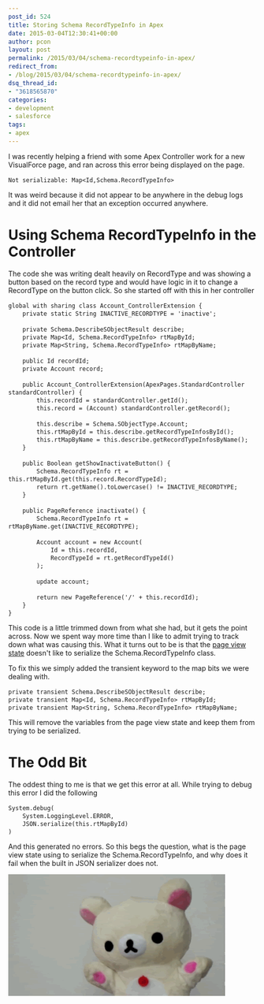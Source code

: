 ```yaml
---
post_id: 524
title: Storing Schema RecordTypeInfo in Apex
date: 2015-03-04T12:30:41+00:00
author: pcon
layout: post
permalink: /2015/03/04/schema-recordtypeinfo-in-apex/
redirect_from:
- /blog/2015/03/04/schema-recordtypeinfo-in-apex/
dsq_thread_id:
- "3618565870"
categories:
- development
- salesforce
tags:
- apex
---
```

I was recently helping a friend with some Apex Controller work for a new VisualForce page, and ran across this error being displayed on the page.

```
Not serializable: Map<Id,Schema.RecordTypeInfo>
```

It was weird because it did not appear to be anywhere in the debug logs and it did not email her that an exception occurred anywhere.
<!--more-->

# Using Schema RecordTypeInfo in the Controller

The code she was writing dealt heavily on RecordType and was showing a button based on the record type and would have logic in it to change a RecordType on the button click.  So she started off with this in her controller

```apex
global with sharing class Account_ControllerExtension {
    private static String INACTIVE_RECORDTYPE = 'inactive';

    private Schema.DescribeSObjectResult describe;
    private Map<Id, Schema.RecordTypeInfo> rtMapById;
    private Map<String, Schema.RecordTypeInfo> rtMapByName;

    public Id recordId;
    private Account record;

    public Account_ControllerExtension(ApexPages.StandardController standardController) {
        this.recordId = standardController.getId();
        this.record = (Account) standardController.getRecord();

        this.describe = Schema.SObjectType.Account;
        this.rtMapById = this.describe.getRecordTypeInfosById();
        this.rtMapByName = this.describe.getRecordTypeInfosByName();
    }

    public Boolean getShowInactivateButton() {
        Schema.RecordTypeInfo rt = this.rtMapById.get(this.record.RecordTypeId);
        return rt.getName().toLowercase() != INACTIVE_RECORDTYPE;
    }

    public PageReference inactivate() {
        Schema.RecordTypeInfo rt = rtMapByName.get(INACTIVE_RECORDTYPE);

        Account account = new Account(
            Id = this.recordId,
            RecordTypeId = rt.getRecordTypeId()
        );

        update account;

        return new PageReference('/' + this.recordId);
    }
}
```

This code is a little trimmed down from what she had, but it gets the point across.  Now we spent way more time than I like to admit trying to track down what was causing this.  What it turns out to be is that the [page view state](https://developer.salesforce.com/page/An_Introduction_to_Visualforce_View_State "Visualforce View State") doesn't like to serialize the Schema.RecordTypeInfo class.

To fix this we simply added the transient keyword to the map bits we were dealing with.

```apex
private transient Schema.DescribeSObjectResult describe;
private transient Map<Id, Schema.RecordTypeInfo> rtMapById;
private transient Map<String, Schema.RecordTypeInfo> rtMapByName;
```

This will remove the variables from the page view state and keep them from trying to be serialized.

# The Odd Bit

The oddest thing to me is that we get this error at all.  While trying to debug this error I did the following

```apex
System.debug(
    System.LoggingLevel.ERROR,
    JSON.serialize(this.rtMapById)
)
```

And this generated no errors.  So this begs the question, what is the page view state using to serialize the Schema.RecordTypeInfo, and why does it fail when the built in JSON serializer does not.

![My angry face when figuring this out](/assets/img/2015/03/05/angryface.gif)
